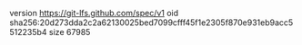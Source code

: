 version https://git-lfs.github.com/spec/v1
oid sha256:20d273dda2c2a62130025bed7099cfff45f1e2305f870e931eb9acc5512235b4
size 67985
